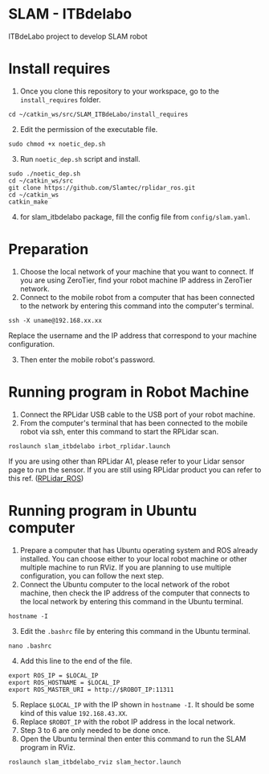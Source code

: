 # SLAM - ITBdelabo
ITBdeLabo project to develop SLAM robot

# Install requires
1. Once you clone this repository to your workspace, go to the `install_requires` folder.
```
cd ~/catkin_ws/src/SLAM_ITBdeLabo/install_requires
```
2. Edit the permission of the executable file.
```
sudo chmod +x noetic_dep.sh
```
3. Run `noetic_dep.sh` script and install.
```
sudo ./noetic_dep.sh
cd ~/catkin_ws/src
git clone https://github.com/Slamtec/rplidar_ros.git
cd ~/catkin_ws
catkin_make
```
4. for slam_itbdelabo package, fill the config file from `config/slam.yaml`.

# Preparation
1. Choose the local network of your machine that you want to connect. If you are using ZeroTier, find your robot machine IP address in ZeroTier network.
2. Connect to the mobile robot from a computer that has been connected to the network by entering this command into the computer's terminal.
```
ssh -X uname@192.168.xx.xx
```
Replace the username and the IP address that correspond to your machine configuration.

3. Then enter the mobile robot's password.

# Running program in Robot Machine
1. Connect the RPLidar USB cable to the USB port of your robot machine.
2. From the computer's terminal that has been connected to the mobile robot via ssh, enter this command to start the RPLidar scan.
```
roslaunch slam_itbdelabo irbot_rplidar.launch
```
If you are using other than RPLidar A1, please refer to your Lidar sensor page to run the sensor. If you are still using RPLidar product you can refer to this ref. ([RPLidar_ROS](https://github.com/Slamtec/rplidar_ros))

# Running program in Ubuntu computer
1. Prepare a computer that has Ubuntu operating system and ROS already installed. You can choose either to your local robot machine or other multiple machine to run RViz. If you are planning to use multiple configuration, you can follow the next step.
2. Connect the Ubuntu computer to the local network of the robot machine, then check the IP address of the computer that connects to the local network by entering this command in the Ubuntu terminal.
```
hostname -I
```
3. Edit the `.bashrc` file by entering this command in the Ubuntu terminal.
```
nano .bashrc
```
4. Add this line to the end of the file.
```
export ROS_IP = $LOCAL_IP
export ROS_HOSTNAME = $LOCAL_IP
export ROS_MASTER_URI = http://$ROBOT_IP:11311
```
5. Replace `$LOCAL_IP` with the IP shown in `hostname -I`. It should be some kind of this value `192.168.43.XX`.
6. Replace `$ROBOT_IP` with the robot IP address in the local network.
7. Step 3 to 6 are only needed to be done once.
8. Open the Ubuntu terminal then enter this command to run the SLAM program in RViz.
```
roslaunch slam_itbdelabo_rviz slam_hector.launch
```
